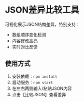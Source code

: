 # JSON差异比较工具

可视化展示JSON结构差异，特别支持：
- 数组顺序变化检测
- 内容修改高亮
- 实时对比反馈

## 使用方式
1. 安装依赖：`npm install`
2. 启动服务：`npm start`
3. 在左右两侧输入/粘贴JSON内容
4. 点击【比较JSON】查看差异
